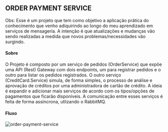 
## ORDER PAYMENT SERVICE

Obs: Esse é um projeto que tem como objetivo a aplicação prática do conhecimento que venho adiquirindo ao longo do meu aprendizado em serviços de mensageria. A intenção é que atualizações e mudanças vão sendo realizadas a medida que novos problemas/necessidades vão surgindo.

#### Sobre

O Projeto é composto por um serviço de pedidos (OrderService) que expõe uma API (Rest) Gateway com dois endpoints, um para registrar pedidos e o outro para listar os pedidos registrados.
O outro serviço (CreditCard.Service) simula, de forma simples, o processo de análise e aprovação de créditos por uma administradora de cartão de crédito. A ideia é expandir e adicionar mais serviços de acordo com os tipos/opções de pagamentos que ficarão disponíveis.
A comunicação entre esses serviços é feita de forma assíncrona, utlizando o RabbitMQ.

#### Fluxo

![order-payment-service](https://user-images.githubusercontent.com/50787263/174161888-06fbed7b-a092-47e8-83af-189140f07c38.png)
